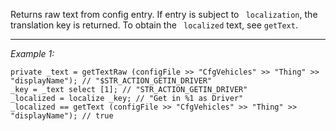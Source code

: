 Returns raw text from config entry. If entry is subject to ` localization`, the translation key is returned. To obtain the ` localized` text, see `getText`.


---
*Example 1:*
```sqf
private _text = getTextRaw (configFile >> "CfgVehicles" >> "Thing" >> "displayName"); // "$STR_ACTION_GETIN_DRIVER"
_key = _text select [1]; // "STR_ACTION_GETIN_DRIVER"
_localized = localize _key; // "Get in %1 as Driver"
_localized == getText (configFile >> "CfgVehicles" >> "Thing" >> "displayName"); // true
```